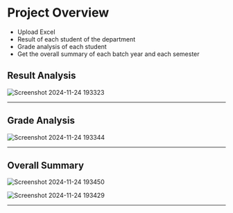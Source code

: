 # Project Overview

- Upload Excel
- Result of each student of the department
- Grade analysis of each student
- Get the overall summary of each batch year and each semester

## Result Analysis

![Screenshot 2024-11-24 193323](https://github.com/user-attachments/assets/f7602167-77f4-4dbc-8e84-5f30bf7c2971)

---

## Grade Analysis
![Screenshot 2024-11-24 193344](https://github.com/user-attachments/assets/bfc76c75-4ca2-4289-8f9b-e349ef69c293)

---

## Overall Summary
![Screenshot 2024-11-24 193450](https://github.com/user-attachments/assets/9b25464b-02f3-4b05-8f56-6ae22d75b07c)

![Screenshot 2024-11-24 193429](https://github.com/user-attachments/assets/d18aeee0-8861-41a0-9c02-b3c05d10a341)

---



